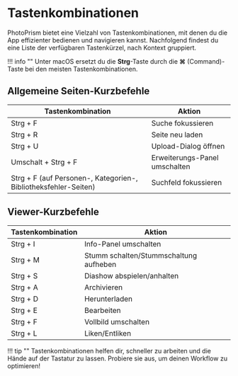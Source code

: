 # Tastenkombinationen

PhotoPrism bietet eine Vielzahl von Tastenkombinationen, mit denen du die App effizienter bedienen und navigieren kannst. Nachfolgend findest du eine Liste der verfügbaren Tastenkürzel, nach Kontext gruppiert.

!!! info ""
    Unter macOS ersetzt du die **Strg**-Taste durch die **⌘** (Command)-Taste bei den meisten Tastenkombinationen.

## Allgemeine Seiten-Kurzbefehle

| Tastenkombination         | Aktion                        |
|--------------------------|-------------------------------|
| Strg + F                 | Suche fokussieren             |
| Strg + R                 | Seite neu laden               |
| Strg + U                 | Upload-Dialog öffnen          |
| Umschalt + Strg + F      | Erweiterungs-Panel umschalten |
| Strg + F (auf Personen-, Kategorien-, Bibliotheksfehler-Seiten) | Suchfeld fokussieren |

## Viewer-Kurzbefehle

| Tastenkombination         | Aktion                        |
|--------------------------|-------------------------------|
| Strg + I                 | Info-Panel umschalten         |
| Strg + M                 | Stumm schalten/Stummschaltung aufheben |
| Strg + S                 | Diashow abspielen/anhalten    |
| Strg + A                 | Archivieren                   |
| Strg + D                 | Herunterladen                 |
| Strg + E                 | Bearbeiten                    |
| Strg + F                 | Vollbild umschalten           |
| Strg + L                 | Liken/Entliken                |

!!! tip ""
    Tastenkombinationen helfen dir, schneller zu arbeiten und die Hände auf der Tastatur zu lassen. Probiere sie aus, um deinen Workflow zu optimieren!
